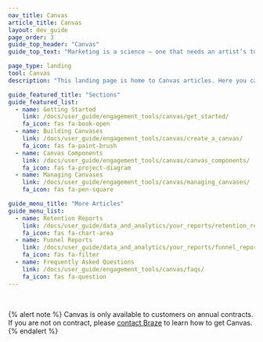 ```yaml
---
nav_title: Canvas
article_title: Canvas
layout: dev_guide
page_order: 3
guide_top_header: "Canvas"
guide_top_text: "Marketing is a science — one that needs an artist’s touch and specialized tools. With Canvas, you can mix rigor and artistry to create meaningful, relevant, and personal experiences for each customer. <br> <br> Canvas is a single unified interface where marketers can set up campaigns with multiple messages and steps to form a cohesive journey and then compare and optimize those experiences using comprehensive analytics for the full user experience. <br> <br> The articles below will walk you through setting up a Canvas and up-level your strategies as you build customer experiences. You can also check out our <a href='http://lab.braze.com/canvas-course'>LAB course on Canvas</a>!"

page_type: landing
tool: Canvas
description: "This landing page is home to Canvas articles. Here you can find resources to create, personalize, and test a Canvas."

guide_featured_title: "Sections"
guide_featured_list:
  - name: Getting Started
    link: /docs/user_guide/engagement_tools/canvas/get_started/
    fa_icon: fas fa-book-open
  - name: Building Canvases
    link: /docs/user_guide/engagement_tools/canvas/create_a_canvas/
    fa_icon: fas fa-paint-brush
  - name: Canvas Components
    link: /docs/user_guide/engagement_tools/canvas/canvas_components/
    fa_icon: fas fa-project-diagram 
  - name: Managing Canvases
    link: /docs/user_guide/engagement_tools/canvas/managing_canvases/
    fa_icon: fas fa-pen-square

guide_menu_title: "More Articles"
guide_menu_list:
  - name: Retention Reports
    link: /docs/user_guide/data_and_analytics/your_reports/retention_reports/
    fa_icon: fas fa-chart-area
  - name: Funnel Reports
    link: /docs/user_guide/data_and_analytics/your_reports/funnel_reports/
    fa_icon: fas fa-filter
  - name: Frequently Asked Questions
    link: /docs/user_guide/engagement_tools/canvas/faqs/
    fa_icon: fas fa-question
---
```

<br>

{% alert note %}
Canvas is only available to customers on annual contracts. If you are not on contract, please [contact Braze](https://www.braze.com/contact/) to learn how to get Canvas.
{% endalert %}

<br>
